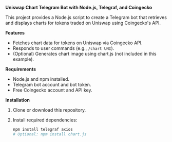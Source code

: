 **Uniswap Chart Telegram Bot with Node.js, Telegraf, and Coingecko**

This project provides a Node.js script to create a Telegram bot that retrieves and displays charts for tokens traded on Uniswap using Coingecko's API.

**Features**

* Fetches chart data for tokens on Uniswap via Coingecko API.
* Responds to user commands (e.g., `/chart UNI`).
* (Optional) Generates chart image using chart.js (not included in this example).

**Requirements**

* Node.js and npm installed.
* Telegram bot account and bot token.
* Free Coingecko account and API key.

**Installation**

1. Clone or download this repository.
2. Install required dependencies:

   ```bash
   npm install telegraf axios
   # Optional: npm install chart.js